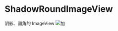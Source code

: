 # ShadowRoundImageView
阴影、圆角的 ImageView
![加](https://github.com/MTAndroidDev/ShadowRoundImageView/img.jpg)